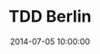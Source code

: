 ---
title: TDD Berlin
type: tdd
location: Berlin

date: 2014-07-05 10:00:00

layout: workshop

images:
  - resources/tdd_berlin/1.jpg

---